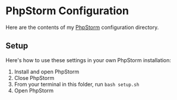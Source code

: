 # PhpStorm Configuration

Here are the contents of my [PhpStorm](https://www.jetbrains.com/phpstorm/) configuration directory.

## Setup

Here's how to use these settings in your own PhpStorm installation:

1. Install and open PhpStorm
3. Close PhpStorm
4. From your terminal in this folder, run `bash setup.sh`
5. Open PhpStorm
